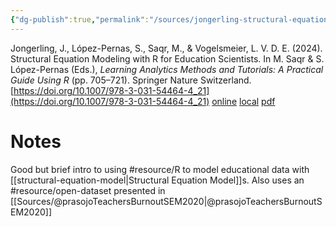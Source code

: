 ```yaml
---
{"dg-publish":true,"permalink":"/sources/jongerling-structural-equation-modeling2024/","title":"Structural Equation Modeling with R for Education Scientists","tags":["📖","resource/open-dataset"]}
---
```



Jongerling, J., López-Pernas, S., Saqr, M., & Vogelsmeier, L. V. D. E. (2024). Structural Equation Modeling with R for Education Scientists. In M. Saqr & S. López-Pernas (Eds.), _Learning Analytics Methods and Tutorials: A Practical Guide Using R_ (pp. 705–721). Springer Nature Switzerland. [https://doi.org/10.1007/978-3-031-54464-4_21](https://doi.org/10.1007/978-3-031-54464-4_21)
[online](http://zotero.org/users/5872672/items/F2CXLWID) [local](zotero://select/library/items/F2CXLWID) [pdf](file:///Users/14055622/Zotero/storage/QCETIR9X/Jongerling%20et%20al.%20-%202024%20-%20Structural%20Equation%20Modeling%20with%20R%20for%20Education%20.pdf)





# Notes

Good but brief intro to using #resource/R to model educational data with [[structural-equation-model\|Structural Equation Model]]s. Also uses an #resource/open-dataset presented in [[Sources/@prasojoTeachersBurnoutSEM2020\|@prasojoTeachersBurnoutSEM2020]]